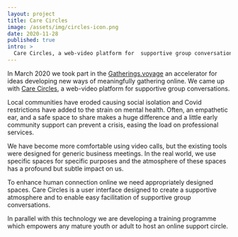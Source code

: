 ```yaml
---
layout: project
title: Care Circles
image: /assets/img/circles-icon.png
date: 2020-11-28
published: true
intro: >
  Care Circles, a web-video platform for  supportive group conversations. 
---
```



In March 2020 we took part in the [Gatherings.voyage][2] an accelerator for ideas developing new ways of meaningfully gathering online. We came up with [Care Circles][1], a web-video platform for  supportive group conversations. 
<p>
Local communities have eroded causing social isolation and Covid restrictions have added to the strain on mental health. Often, an empathetic ear, and a safe space to share makes a huge difference and a little early community support can prevent a crisis, easing the load on professional services.
</p>
<p>
We have become more comfortable using video calls, but the existing tools were designed for generic business meetings. In the real world, we use specific spaces for specific purposes and the atmosphere of these spaces has a profound but subtle impact on us. 
</p>
<p>
To enhance human connection online we need appropriately designed spaces. Care Circles is a user interface designed to create a supportive atmosphere and to enable easy facilitation of supportive group conversations.
</p>
<p>
In parallel with this technology we are developing a training programme which empowers any mature youth or adult to host an online support circle.
</p>

[1]: http://circles.care
[2]: http://gatherings.voyage

